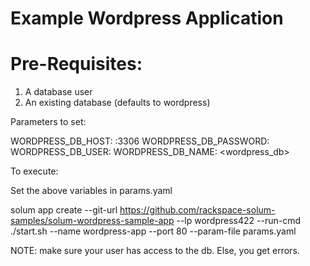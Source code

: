 Example Wordpress Application
=============================


Pre-Requisites:
==============

1. A database user
2. An existing database (defaults to wordpress)

Parameters to set:

WORDPRESS_DB_HOST: <hostname>:3306
WORDPRESS_DB_PASSWORD: <password>
WORDPRESS_DB_USER: <user>
WORDPRESS_DB_NAME: <wordpress_db>

To execute:

Set the above variables in params.yaml

solum app create --git-url https://github.com/rackspace-solum-samples/solum-wordpress-sample-app --lp wordpress422 --run-cmd ./start.sh  --name wordpress-app --port 80 --param-file params.yaml

NOTE: make sure your user has access to the db. Else, you get errors.

